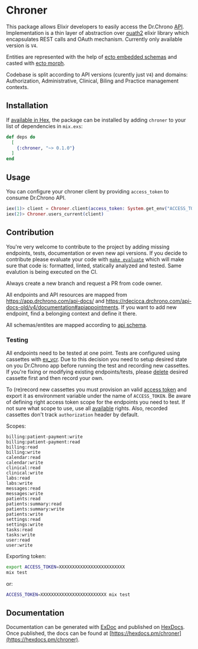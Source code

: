 # Chroner

This package allows Elixir developers to easily access the Dr.Chrono [API](https://app.drchrono.com/api-docs). Implementation is a thin layer of abstraction over [ouath2](https://github.com/scrogson/oauth2) elixir library which encapsulates REST calls and OAuth mechanism. Currently only available version is `V4`.

Entities are represented with the help of [ecto embedded schemas](https://hexdocs.pm/ecto/Ecto.Schema.html#t:embedded_schema/0) and casted with [ecto morph](https://github.com/Adzz/ecto_morph).

Codebase is split according to API versions (curently just `V4`) and domains: Authorization, Administrative, Clinical, Biling and Practice management contexts.

## Installation

If [available in Hex](https://hex.pm/docs/publish), the package can be installed
by adding `chroner` to your list of dependencies in `mix.exs`:

```elixir
def deps do
  [
    {:chroner, "~> 0.1.0"}
  ]
end
```

## Usage

You can configure your chroner client by providing `access_token` to consume Dr.Chrono API.

```elixir
iex(1)> client = Chroner.client(access_token: System.get_env("ACCESS_TOKEN"))
iex(2)> Chroner.users_current(client)
```

## Contribution

You're very welcome to contribute to the project by adding missing endpoints, tests, documentation or even new api versions. If you decide to contribute please evaluate your code with [`make evaluate`](https://github.com/VeryBigThings/chroner/blob/master/Makefile#5) which will make sure that code is: formatted, linted, statically analyzed and tested. Same evalution is being executed on the CI.

Always create a new branch and request a PR from code owner.

All endpoints and API resources are mapped from https://app.drchrono.com/api-docs/ and https://rdecicca.drchrono.com/api-docs-old/v4/documentation#apiappointments. If you want to add new endpoint, find a belonging context and define it there.

All schemas/entites are mapped according to [api schema](https://rdecicca.drchrono.com/openapi-schema).

### Testing

All endpoints need to be tested at one point. Tests are configured using cassettes with [ex_vcr](https://github.com/parroty/exvcr). Due to this decision you need to setup desired state on you Dr.Chrono app before running the test and recording
new cassettes. If you're fixing or modifying existing endpoints/tests, please [delete](https://github.com/parroty/exvcr#mix-vcrdelete-delete-cassettes) desired cassette first and then record your own.

To (re)record new cassettes you must provision an valid [access token](https://app.drchrono.com/api-docs/#section/Authorization) and export it as environment variable under the name of `ACCESS_TOKEN`. Be aware of defining right access token scope for the endpoints you need to test. If not sure what scope to use, use all [available](https://app.drchrono.com/api-docs/#section/Authentication) rights. Also, recorded cassettes don't track `authorization` header by default.

Scopes:
```
billing:patient-payment:write
billing:patient-payment:read
billing:read
billing:write
calendar:read
calendar:write
clinical:read
clinical:write
labs:read
labs:write
messages:read
messages:write
patients:read
patients:summary:read
patients:summary:write
patients:write
settings:read
settings:write
tasks:read
tasks:write
user:read
user:write
```

Exporting token:
```bash
export ACCESS_TOKEN=XXXXXXXXXXXXXXXXXXXXXXXXX
mix test
```
or:
```bash
ACCESS_TOKEN=XXXXXXXXXXXXXXXXXXXXXXXXX mix test
```

## Documentation

Documentation can be generated with [ExDoc](https://github.com/elixir-lang/ex_doc)
and published on [HexDocs](https://hexdocs.pm). Once published, the docs can
be found at [https://hexdocs.pm/chroner](https://hexdocs.pm/chroner).
